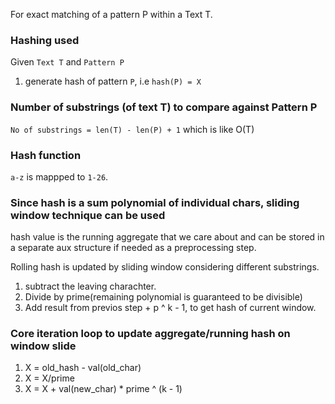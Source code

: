 
For exact matching of a pattern P within a Text T.

### Hashing used

Given `Text T` and `Pattern P`

1. generate hash of pattern `P`, i.e `hash(P) = X`


### Number of substrings (of text T) to compare against Pattern P

`No of substrings = len(T) - len(P) + 1` which is like O(T)

### Hash function

`a-z` is mappped to `1-26`.

### Since hash is a sum polynomial of individual chars, sliding window technique can be used

hash value is the running aggregate that we care about and can be stored in a separate aux structure if needed as a preprocessing step.

Rolling hash is updated by sliding window considering different substrings.
1. subtract the leaving charachter.
2. Divide by prime(remaining polynomial is guaranteed to be divisible)
3. Add result from previos step + p ^ k - 1, to get hash of current window.

### Core iteration loop to update aggregate/running hash on window slide

1. X = old_hash - val(old_char)
2. X = X/prime
3. X = X + val(new_char) * prime ^ (k - 1) 

